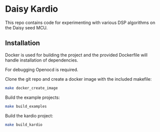 # Daisy Kardio

This repo contains code for experimenting with various DSP algorithms on the Daisy seed MCU.

## Installation

Docker is used for building the project and the provided Dockerfile will handle installation of dependencies.

For debugging Openocd is required.

Clone the git repo and create a docker image with the included makefile:

```sh
make docker_create_image
```

Build the example projects:
```sh
make build_examples
```

Build the kardio project:
```sh
make build_kardio
```